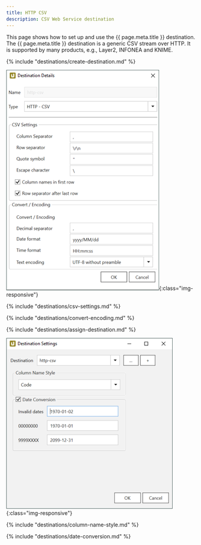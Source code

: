 ```yaml
---
title: HTTP CSV
description: CSV Web Service destination
---
```


This page shows how to set up and use the {{ page.meta.title }} destination. <br>
The {{ page.meta.title }} destination is a generic CSV stream over HTTP. 
It is supported by many products, e.g., Layer2, INFONEA and KNIME. 

{% include "destinations/create-destination.md" %}

![Destination-Details](../../assets/images/xu/documentation/destinations/http-csv/destination-details.png){:class="img-responsive"}

{% include "destinations/csv-settings.md" %}

{% include "destinations/convert-encoding.md" %}

{% include "destinations/assign-destination.md" %}

![Destination-settings](../../assets/images/xu/documentation/destinations/http-csv/destination-settings.png){:class="img-responsive"}

{% include "destinations/column-name-style.md" %}

{% include "destinations/date-conversion.md" %}
